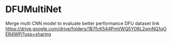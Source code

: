 # DFUMultiNet
Merge multi CNN model to evaluate better performance
DFU dataset link
https://drive.google.com/drive/folders/1B7fcK544PmVWQ5Y06L2qmNQ1qOER4WPj?usp=sharing
